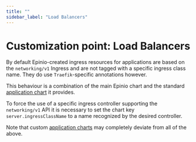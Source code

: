 ```yaml
---
title: ""
sidebar_label: "Load Balancers"
---
```


<head>
  <link rel="canonical" href="https://docs.epinio.io/references/customization/lb"/>
</head>

# Customization point: Load Balancers

By default Epinio-created ingress resources for applications are based on the
`networking/v1` Ingress and are not tagged with a specific ingress class name. They do use
`Traefik`-specific annotations however.

This behaviour is a combination of the main Epinio chart and the standard
[application chart](appcharts.md) it provides.

To force the use of a specific ingress controller supporting the `networking/v1` API it is
necessary to set the chart key `server.ingressClassName` to a name recognized by the
desired controller.

Note that custom [application charts](appcharts.md) may completely deviate from all of the
above.
